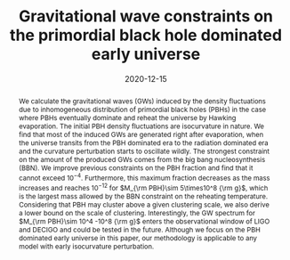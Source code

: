 ---
title: "Gravitational wave constraints on the primordial black hole dominated early universe"
authors:
- admin
- Chunshan Lin
- Misao Sasaki
date: "2020-12-15"
doi: ""

# Schedule page publish date (NOT publication's date).
publishDate: ""

# Publication type.
# Legend: 0 = Uncategorized; 1 = Conference paper; 2 = Journal article;
# 3 = Preprint / Working Paper; 4 = Report; 5 = Book; 6 = Book section;
# 7 = Thesis; 8 = Patent
publication_types: ["3"]

# Publication name and optional abbreviated publication name.
publication: ""
publication_short: ""

abstract: We calculate the gravitational waves (GWs) induced by the density fluctuations due to inhomogeneous distribution of primordial black holes (PBHs) in the case where PBHs eventually dominate and reheat the universe by Hawking evaporation. The initial PBH density fluctuations are isocurvature in nature. We find that most of the induced GWs are generated right after evaporation, when the universe transits from the PBH dominated era to the radiation dominated era and the curvature perturbation starts to oscillate wildly. The strongest constraint on the amount of the produced GWs comes from the big bang nucleosynthesis (BBN). We improve previous constraints on the PBH fraction and find that it cannot exceed $10^{-4}$. Furthermore, this maximum fraction decreases as the mass increases and reaches $10^{-12}$ for $M_{\rm PBH}\sim 5\times10^8 {\rm g}$, which is the largest mass allowed by the BBN constraint on the reheating temperature.  Considering that PBH may cluster above a given clustering scale, we also derive a lower bound on the scale of clustering. Interestingly, the GW spectrum for $M_{\rm PBH}\sim 10^4 -10^8 {\rm g}$ enters the observational window of LIGO and DECIGO and could be tested in the future. Although we focus on the PBH dominated early universe in this paper, our methodology is applicable to any model with early isocurvature perturbation.

# Summary. An optional shortened abstract.
summary: 

tags:
- Inflation
- Early Universe
- Cosmological perturbation theory
- Tensor modes
- Gravitational waves
- Scalar fields
- Primordial black holes
featured: false

links:
 - name: arXiv
   url: https://arxiv.org/pdf/2012.08151.pdf
url_pdf: 
url_code: ''
url_dataset: ''
url_poster: ''
url_project: ''
url_slides: ''
url_source: ''
url_video: ''

# Featured image
# To use, add an image named `featured.jpg/png` to your page's folder. 
image:
  caption: 'Image credit: [**Unsplash**]'
  focal_point: ""
  preview_only: false

# Associated Projects (optional).
#   Associate this publication with one or more of your projects.
#   Simply enter your project's folder or file name without extension.
#   E.g. `internal-project` references `content/project/internal-project/index.md`.
#   Otherwise, set `projects: []`.
projects:
- gravitationalwaves

# Slides (optional).
#   Associate this publication with Markdown slides.
#   Simply enter your slide deck's filename without extension.
#   E.g. `slides: "example"` references `content/slides/example/index.md`.
#   Otherwise, set `slides: ""`.
slides: ""
---